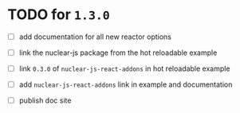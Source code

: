 TODO for `1.3.0`
===

 - [ ] add documentation for all new reactor options
 - [ ] link the nuclear-js package from the hot reloadable example
 - [ ] link `0.3.0` of `nuclear-js-react-addons` in hot reloadable example
 - [ ] add `nuclear-js-react-addons` link in example and documentation
 - [ ] publish doc site


